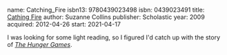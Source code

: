 name: Catching_Fire
isbn13: 9780439023498
isbn: 0439023491
title: [Cathing Fire](http://amzn.com/0439023491)
author: Suzanne Collins
publisher: Scholastic
year: 2009
acquired: 2012-04-26
start: 2021-04-17

I was looking for some light reading, so I figured I'd catch up with the story
of [_The Hunger Games_](#The_Hunger_Games).
